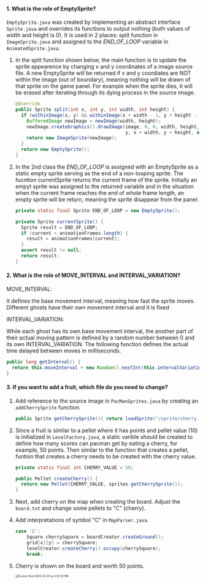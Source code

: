 #### 1. What is the role of EmptySprite?

`EmptySprite.java` was created by implementing an abstract interface `Sprite.java` and overrides its functions to output nothing (both values of width and height is 0). It is used in 2 places: split function in `ImageSprite.java` and assigned to the *END_OF_LOOP* variable in `AnimatedSprite.java`.

1. In the split function shown below, the main function is to update the sprite appearence by changing x and y coordinates of a image source file. A new EmptySprite will be returned if x and y coordiates are NOT within the image (out of boundary), meaning nothing will be drawn of that sprite on the game panel. For example when the sprite dies, it will be erased after iterating through its dying process in the source image.

   ```java
   @Override
   public Sprite split(int x, int y, int width, int height) {
     if (withinImage(x, y) && withinImage(x + width - 1, y + height - 1)) {
       BufferedImage newImage = newImage(width, height);
       newImage.createGraphics().drawImage(image, 0, 0, width, height, x,
                                           y, x + width, y + height, null);
       return new ImageSprite(newImage);
     }
     return new EmptySprite();
   }
   ```

2. In the 2nd class the *END_OF_LOOP* is assigned with an EmptySprite as a static empty sprite serving as the end of a non-looping sprite. The fucntion currentSprite returns the current frame of the sprite. Initially an empyt sprite was assigned to the returned variable and in the situation when the current frame reaches the end of whole frame length, an empty sprite will be return, meaning the sprite disappear from the panel.

   ```java
   private static final Sprite END_OF_LOOP = new EmptySprite();
   ```

   ```java
   private Sprite currentSprite() {
     Sprite result = END_OF_LOOP;
     if (current < animationFrames.length) {
       result = animationFrames[current];
     }
     assert result != null;
     return result;
   }
   ```

   

#### 2. What is the role of MOVE_INTERVAL and INTERVAL_VARIATION?

MOVE_INTERVAL: 

It defines the base movement interval, meaning how fast the sprite moves. Different ghosts have their own movement interval and it is fixed

INTERVAL_VARIATION: 

While each ghost has its own base movement interval, the another part of their actual moving pattern is defined by a random number between 0 and its own INTERVAL_VARIATION. The following function defines the actual time delayed between moves in milliseconds.

```java
public long getInterval() {
  return this.moveInterval + new Random().nextInt(this.intervalVariation);
}
```



#### 3. If you want to add a fruit, which file do you need to change?

1. Add reference to the source image in `PacManSprites.java` by creating an `addCherrySprite` function.

   ```java
   public Sprite getCherrySprite(){ return loadSprite("/sprite/cherry.png"); }
   ```

2. Since a fruit is similar to a pellet where it has points and pellet value (10) is initialized in `LevelFactory.java`, a static varible should be created to define how many scores can pacman get by eating a cherry, for example, 50 points. Then similar to the function that creates a pellet, funtion that creates a cherry needs to be created with the cherry value.

   ```java
   private static final int CHERRY_VALUE = 50;
   ```

   ```java
   public Pellet createCherry() {
     return new Pellet(CHERRY_VALUE, sprites.getCherrySprite());
   }
   ```

3. Next, add cherry on the map when creating the board. Adjust the `board.txt` and change some pellets to "C" (cherry).

4. Add interpretations of symbol "C" in `MapParser.java`.

   ```java
   case 'C':
       Square cherrySquare = boardCreator.createGround();
       grid[x][y] = cherrySquare;
       levelCreator.createCherry().occupy(cherrySquare);
       break;
   ```

5. Cherry is shown on the board and worth 50 points.

   <img src="/Users/weihuanfu/Desktop/Screen Shot 2020-01-20 at 3.33.32 PM.png" alt="Screen Shot 2020-01-20 at 3.33.32 PM" style="zoom:50%;" />

